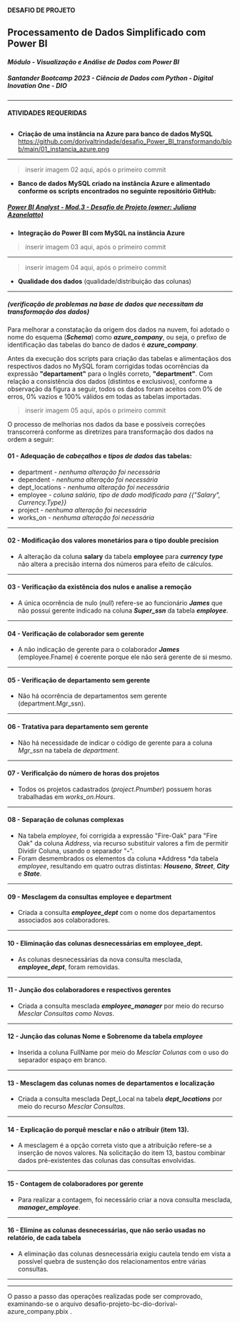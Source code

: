 #### **DESAFIO DE PROJETO**
## **Processamento de Dados Simplificado com Power BI**
#### *Módulo - Visualização e Análise de Dados com Power BI*
##### **Santander Bootcamp 2023 - Ciência de Dados com Python - Digital Inovation One - DIO**
---- 
#### **ATIVIDADES REQUERIDAS**

## 

- **Criação de uma instância na Azure para banco de dados MySQL**
https://github.com/dorivaltrindade/desafio_Power_BI_transformando/blob/main/01_instancia_azure.png
---- 
> inserir imagem 02 aqui, após o primeiro commit

- **Banco de dados MySQL criado na instância Azure e alimentado conforme os scripts encontrados no seguinte repositório GitHub:**

##### [Power BI Analyst - Mod.3 - Desafio de Projeto (owner: Juliana Azanelatto)](https://github.com/julianazanelatto/power_bi_analyst/tree/main/M%C3%B3dulo%203/Desafio%20de%20Projeto)


- **Integração do Power BI com MySQL na instância Azure**
> inserir imagem 03 aqui, após o primeiro commit
----
> inserir imagem 04 aqui, após o primeiro commit
- **Qualidade dos dados** (qualidade/distribuição das colunas)
---
##### (verificação de problemas na base de dados que necessitam da transformação dos dados)
Para melhorar a constatação da origem dos dados na nuvem, foi adotado o nome do esquema (***Schema***) como ***azure_company***, ou seja, o prefixo de identificação das tabelas do banco de dados é ***azure_company***.

Antes da execução dos scripts para criação das tabelas e alimentaçãos dos respectivos dados no MySQL foram corrigidas todas ocorrências da expressão **"departament"** para o Inglês correto, **"department"**. Com relação a consistência dos dados (distintos e exclusivos), conforme a observação da figura a seguir, todos os dados foram aceitos com 0% de erros, 0% vazios e 100% válidos em todas as tabelas importadas.

> inserir imagem 05 aqui, após o primeiro commit


O processo de melhorias nos dados da base e possíveis correções transcorrerá conforme as diretrizes para transformação dos dados na ordem a seguir:

#### **01 - Adequação de *cabeçalhos* e *tipos de dados* das tabelas:**

- department - *nenhuma alteração foi necessária*
- dependent - *nenhuma alteração foi necessária*
- dept_locatíons - *nenhuma alteração foi necessária*
- employee - *coluna salário, tipo de dado modificado para {{"Salary", Currency.Type}}*
- project - *nenhuma alteração foi necessária*
- works_on - *nenhuma alteração foi necessária*
---
#### **02 - Modificação dos valores monetários para o tipo double precision**

- A alteração da coluna **salary** da tabela **employee** para ***currency type*** não altera a precisão interna dos números para efeito de cálculos.
---
#### **03 - Verificação da existência dos nulos e analise a remoção**

- A única ocorrência de nulo (*null*) refere-se ao funcionário ***James*** que não possui gerente indicado na coluna ***Super_ssn*** da tabela ***employee***.
---
#### **04 - Verificação de colaborador sem gerente**

- A não indicação de gerente para o colaborador ***James*** (employee.Fname) é coerente porque ele não será gerente de si mesmo.
---
#### **05 - Verificação de departamento sem gerente**

- Não há ocorrência de departamentos sem gerente (department.Mgr_ssn).
---
#### **06 - Tratativa para departamento sem gerente**

- Não há necessidade de indicar o código de gerente para a coluna *Mgr_ssn* na tabela de *department*.
---
#### **07 - Verificalção do número de horas dos projetos**

- Todos os projetos cadastrados (*project.Pnumber*) possuem horas trabalhadas em *works_on.Hours*.
---
#### **08 - Separação de colunas complexas**

- Na tabela *employee*, foi corrigida a expressão "Fire-Oak" para "Fire Oak" da coluna *Address*, via recurso substituir valores a fim de permitir Dividir Coluna, usando o separador "**-**".
- Foram desmembrados os elementos da coluna *Address *da tabela *employee*, resultando em quatro outras distintas: ***Houseno***, ***Street***, ***City*** e ***State***.
---
#### **09 - Mesclagem da consultas employee  e department** 

- Criada a consulta ***employee_dept*** com o nome dos departamentos associados aos colaboradores.
---
#### **10 - Eliminação das colunas desnecessárias em employee_dept.**

- As colunas desnecessárias da nova consulta mesclada, ***employee_dept***, foram removidas.
---
#### **11 - Junção dos colaboradores e respectivos gerentes**

- Criada a consulta mesclada ***employee_manager*** por meio do recurso *Mesclar Consultas como Novas*.
---
#### **12 - Junção das colunas Nome e Sobrenome da tabela *employee***

- Inserida a coluna FullName por meio do *Mesclar Colunas* com o uso do separador espaço em branco.
---
#### **13 - Mesclagem das colunas nomes de departamentos e localização**

- Criada a consulta mesclada Dept_Local na tabela ***dept_locations*** por meio do recurso *Mesclar Consultas*.
---
#### **14 - Explicação do porquê mesclar e não o atribuir (item 13).**

- A mesclagem é a opção correta visto que a atribuição refere-se a inserção de novos valores. Na solicitação do item 13, bastou combinar dados pré-existentes das colunas das consultas envolvidas.
---
#### **15 - Contagem de colaboradores por gerente**

- Para realizar a contagem, foi necessário criar a nova consulta mesclada, ***manager_employee***.
---
#### **16 - Elimine as colunas desnecessárias, que não serão usadas no relatório, de cada tabela**

- A eliminação das colunas desnecessária exigiu cautela tendo em vista a possível quebra de sustenção dos relacionamentos entre várias consultas.
---
---
O passo a passo das operações realizadas pode ser comprovado, examinando-se o arquivo desafio-projeto-bc-dio-dorival-azure_company.pbix .
